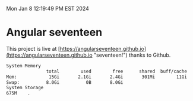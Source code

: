 Mon Jan  8 12:19:49 PM EST 2024

# Angular seventeen


This project is live at [https://angularseventeen.github.io](https://angularseventeen.github.io "seventeen!") thanks to Github.

```bash
System Memory
               total        used        free      shared  buff/cache   available
Mem:            15Gi       2.1Gi       2.4Gi       301Mi        11Gi        13Gi
Swap:          8.0Gi          0B       8.0Gi
System Storage
675M	.

